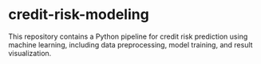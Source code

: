 # credit-risk-modeling
This repository contains a Python pipeline for credit risk prediction using machine learning, including data preprocessing, model training, and result visualization.
